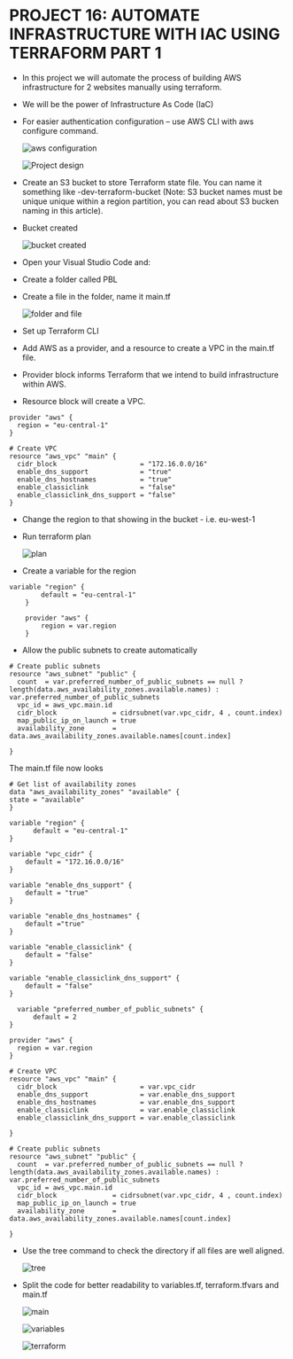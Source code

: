 # PROJECT 16: AUTOMATE INFRASTRUCTURE WITH IAC USING TERRAFORM PART 1

- In this project we will automate the process of building AWS infrastructure for 2 websites manually using terraform.

- We will be the power of Infrastructure As Code (IaC)

- For easier authentication configuration – use AWS CLI with aws configure command.

  ![aws configuration](images/project-16/aws-configure.png)

  ![Project design](images/project-16/project-design.png)

- Create an S3 bucket to store Terraform state file. You can name it something like <yourname>-dev-terraform-bucket (Note: S3 bucket names must be unique unique within a region partition, you can read about S3 bucken naming in this article).

- Bucket created

  ![bucket created](images/project-16/bucket-created.png)

- Open your Visual Studio Code and:

- Create a folder called PBL
- Create a file in the folder, name it main.tf

  ![folder and file](images/project-16/folder-file-created.png)

- Set up Terraform CLI

- Add AWS as a provider, and a resource to create a VPC in the main.tf file.
- Provider block informs Terraform that we intend to build infrastructure within AWS.
- Resource block will create a VPC.

```
provider "aws" {
  region = "eu-central-1"
}

# Create VPC
resource "aws_vpc" "main" {
  cidr_block                     = "172.16.0.0/16"
  enable_dns_support             = "true"
  enable_dns_hostnames           = "true"
  enable_classiclink             = "false"
  enable_classiclink_dns_support = "false"
}
```

- Change the region to that showing in the bucket - i.e. eu-west-1

- Run terraform plan

  ![plan](images/project-16/plan.png)

- Create a variable for the region

```
variable "region" {
        default = "eu-central-1"
    }

    provider "aws" {
        region = var.region
    }
```

- Allow the public subnets to create automatically

```
# Create public subnets
resource "aws_subnet" "public" {
  count  = var.preferred_number_of_public_subnets == null ? length(data.aws_availability_zones.available.names) : var.preferred_number_of_public_subnets
  vpc_id = aws_vpc.main.id
  cidr_block              = cidrsubnet(var.vpc_cidr, 4 , count.index)
  map_public_ip_on_launch = true
  availability_zone       = data.aws_availability_zones.available.names[count.index]

}
```

The main.tf file now looks

```
# Get list of availability zones
data "aws_availability_zones" "available" {
state = "available"
}

variable "region" {
      default = "eu-central-1"
}

variable "vpc_cidr" {
    default = "172.16.0.0/16"
}

variable "enable_dns_support" {
    default = "true"
}

variable "enable_dns_hostnames" {
    default ="true"
}

variable "enable_classiclink" {
    default = "false"
}

variable "enable_classiclink_dns_support" {
    default = "false"
}

  variable "preferred_number_of_public_subnets" {
      default = 2
}

provider "aws" {
  region = var.region
}

# Create VPC
resource "aws_vpc" "main" {
  cidr_block                     = var.vpc_cidr
  enable_dns_support             = var.enable_dns_support
  enable_dns_hostnames           = var.enable_dns_support
  enable_classiclink             = var.enable_classiclink
  enable_classiclink_dns_support = var.enable_classiclink

}

# Create public subnets
resource "aws_subnet" "public" {
  count  = var.preferred_number_of_public_subnets == null ? length(data.aws_availability_zones.available.names) : var.preferred_number_of_public_subnets
  vpc_id = aws_vpc.main.id
  cidr_block              = cidrsubnet(var.vpc_cidr, 4 , count.index)
  map_public_ip_on_launch = true
  availability_zone       = data.aws_availability_zones.available.names[count.index]

}
```

- Use the tree command to check the directory if all files are well aligned.

  ![tree](images/project-16//all-files-tree.png)

- Split the code for better readability to variables.tf, terraform.tfvars and main.tf

  ![main](images/project-16/main.png)

  ![variables](images/project-16/variables.png)

  ![terraform](images/project-16/terraform-tfvars.png)
